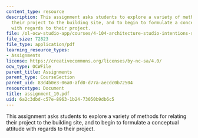 ```yaml
---
content_type: resource
description: This assignment asks students to explore a variety of methods for relating
  their project to the building site, and to begin to formulate a conceptual attitude
  with regards to their project.
file: /ol-ocw-studio-app/courses/4-104-architecture-studio-intentions-spring-2005/6a2c3dbdc57e89631b2473050b9db6c5_assignment_10.pdf
file_size: 72823
file_type: application/pdf
learning_resource_types:
- Assignments
license: https://creativecommons.org/licenses/by-nc-sa/4.0/
ocw_type: OCWFile
parent_title: Assignments
parent_type: CourseSection
parent_uid: 83d4b0e3-06a0-afd0-d77a-aecdc0b72504
resourcetype: Document
title: assignment_10.pdf
uid: 6a2c3dbd-c57e-8963-1b24-73050b9db6c5
---
```

This assignment asks students to explore a variety of methods for relating their project to the building site, and to begin to formulate a conceptual attitude with regards to their project.